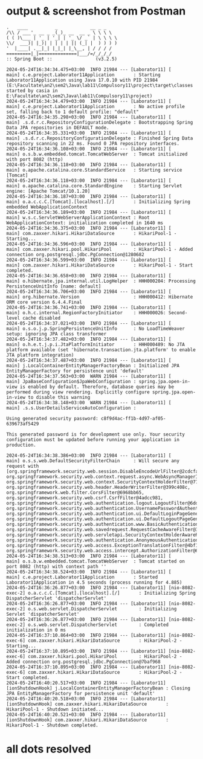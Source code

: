 # output & screenshot from Postman


    .   ____          _            __ _ _
    /\\ / ___'_ __ _ _(_)_ __  __ _ \ \ \ \
    ( ( )\___ | '_ | '_| | '_ \/ _` | \ \ \ \
    \\/  ___)| |_)| | | | | || (_| |  ) ) ) )
    '  |____| .__|_| |_|_| |_\__, | / / / /
    =========|_|==============|___/=/_/_/_/
    :: Spring Boot ::                (v3.2.5)

    2024-05-24T16:34:34.475+03:00  INFO 21984 --- [Laborator11] [           main] c.e.project.Laborator11Application       : Starting Laborator11Application using Java 17.0.10 with PID 21984 (E:\Facultate\an2\sem2\Java\lab11\Compulsory11\project\target\classes started by casia in E:\Facultate\an2\sem2\Java\lab11\Compulsory11\project)
    2024-05-24T16:34:34.479+03:00  INFO 21984 --- [Laborator11] [           main] c.e.project.Laborator11Application       : No active profile set, falling back to 1 default profile: "default"
    2024-05-24T16:34:35.298+03:00  INFO 21984 --- [Laborator11] [           main] .s.d.r.c.RepositoryConfigurationDelegate : Bootstrapping Spring Data JPA repositories in DEFAULT mode.
    2024-05-24T16:34:35.331+03:00  INFO 21984 --- [Laborator11] [           main] .s.d.r.c.RepositoryConfigurationDelegate : Finished Spring Data repository scanning in 22 ms. Found 0 JPA repository interfaces.
    2024-05-24T16:34:36.108+03:00  INFO 21984 --- [Laborator11] [           main] o.s.b.w.embedded.tomcat.TomcatWebServer  : Tomcat initialized with port 8082 (http)
    2024-05-24T16:34:36.118+03:00  INFO 21984 --- [Laborator11] [           main] o.apache.catalina.core.StandardService   : Starting service [Tomcat]
    2024-05-24T16:34:36.118+03:00  INFO 21984 --- [Laborator11] [           main] o.apache.catalina.core.StandardEngine    : Starting Servlet engine: [Apache Tomcat/10.1.20]
    2024-05-24T16:34:36.187+03:00  INFO 21984 --- [Laborator11] [           main] o.a.c.c.C.[Tomcat].[localhost].[/]       : Initializing Spring embedded WebApplicationContext
    2024-05-24T16:34:36.189+03:00  INFO 21984 --- [Laborator11] [           main] w.s.c.ServletWebServerApplicationContext : Root WebApplicationContext: initialization completed in 1640 ms
    2024-05-24T16:34:36.375+03:00  INFO 21984 --- [Laborator11] [           main] com.zaxxer.hikari.HikariDataSource       : HikariPool-1 - Starting...
    2024-05-24T16:34:36.596+03:00  INFO 21984 --- [Laborator11] [           main] com.zaxxer.hikari.pool.HikariPool        : HikariPool-1 - Added connection org.postgresql.jdbc.PgConnection@1280682
    2024-05-24T16:34:36.599+03:00  INFO 21984 --- [Laborator11] [           main] com.zaxxer.hikari.HikariDataSource       : HikariPool-1 - Start completed.
    2024-05-24T16:34:36.658+03:00  INFO 21984 --- [Laborator11] [           main] o.hibernate.jpa.internal.util.LogHelper  : HHH000204: Processing PersistenceUnitInfo [name: default]
    2024-05-24T16:34:36.706+03:00  INFO 21984 --- [Laborator11] [           main] org.hibernate.Version                    : HHH000412: Hibernate ORM core version 6.4.4.Final
    2024-05-24T16:34:36.741+03:00  INFO 21984 --- [Laborator11] [           main] o.h.c.internal.RegionFactoryInitiator    : HHH000026: Second-level cache disabled
    2024-05-24T16:34:37.021+03:00  INFO 21984 --- [Laborator11] [           main] o.s.o.j.p.SpringPersistenceUnitInfo      : No LoadTimeWeaver setup: ignoring JPA class transformer
    2024-05-24T16:34:37.482+03:00  INFO 21984 --- [Laborator11] [           main] o.h.e.t.j.p.i.JtaPlatformInitiator       : HHH000489: No JTA platform available (set 'hibernate.transaction.jta.platform' to enable JTA platform integration)
    2024-05-24T16:34:37.487+03:00  INFO 21984 --- [Laborator11] [           main] j.LocalContainerEntityManagerFactoryBean : Initialized JPA EntityManagerFactory for persistence unit 'default'
    2024-05-24T16:34:37.563+03:00  WARN 21984 --- [Laborator11] [           main] JpaBaseConfiguration$JpaWebConfiguration : spring.jpa.open-in-view is enabled by default. Therefore, database queries may be performed during view rendering. Explicitly configure spring.jpa.open-in-view to disable this warning
    2024-05-24T16:34:38.148+03:00  WARN 21984 --- [Laborator11] [           main] .s.s.UserDetailsServiceAutoConfiguration : 

    Using generated security password: c8f9d4ac-ff1b-4d97-af05-639673af5429

    This generated password is for development use only. Your security configuration must be updated before running your application in production.

    2024-05-24T16:34:38.386+03:00  INFO 21984 --- [Laborator11] [           main] o.s.s.web.DefaultSecurityFilterChain     : Will secure any request with [org.springframework.security.web.session.DisableEncodeUrlFilter@2cdcfaa6, org.springframework.security.web.context.request.async.WebAsyncManagerIntegrationFilter@4ff0706c, org.springframework.security.web.context.SecurityContextHolderFilter@77a85e76, org.springframework.security.web.header.HeaderWriterFilter@399c408c, org.springframework.web.filter.CorsFilter@6968bb65, org.springframework.security.web.csrf.CsrfFilter@4adcc981, org.springframework.security.web.authentication.logout.LogoutFilter@6dd2e453, org.springframework.security.web.authentication.UsernamePasswordAuthenticationFilter@5939f047, org.springframework.security.web.authentication.ui.DefaultLoginPageGeneratingFilter@505a8582, org.springframework.security.web.authentication.ui.DefaultLogoutPageGeneratingFilter@66682e8f, org.springframework.security.web.authentication.www.BasicAuthenticationFilter@3d8bd881, org.springframework.security.web.savedrequest.RequestCacheAwareFilter@34fc315d, org.springframework.security.web.servletapi.SecurityContextHolderAwareRequestFilter@34f48d1, org.springframework.security.web.authentication.AnonymousAuthenticationFilter@2d2af12e, org.springframework.security.web.access.ExceptionTranslationFilter@4bf10fe1, org.springframework.security.web.access.intercept.AuthorizationFilter@6badb08c]
    2024-05-24T16:34:38.513+03:00  INFO 21984 --- [Laborator11] [           main] o.s.b.w.embedded.tomcat.TomcatWebServer  : Tomcat started on port 8082 (http) with context path ''
    2024-05-24T16:34:38.524+03:00  INFO 21984 --- [Laborator11] [           main] c.e.project.Laborator11Application       : Started Laborator11Application in 4.5 seconds (process running for 4.885)
    2024-05-24T16:36:26.877+03:00  INFO 21984 --- [Laborator11] [nio-8082-exec-2] o.a.c.c.C.[Tomcat].[localhost].[/]       : Initializing Spring DispatcherServlet 'dispatcherServlet'
    2024-05-24T16:36:26.877+03:00  INFO 21984 --- [Laborator11] [nio-8082-exec-2] o.s.web.servlet.DispatcherServlet        : Initializing Servlet 'dispatcherServlet'
    2024-05-24T16:36:26.877+03:00  INFO 21984 --- [Laborator11] [nio-8082-exec-2] o.s.web.servlet.DispatcherServlet        : Completed initialization in 0 ms
    2024-05-24T16:37:10.864+03:00  INFO 21984 --- [Laborator11] [nio-8082-exec-6] com.zaxxer.hikari.HikariDataSource       : HikariPool-2 - Starting...
    2024-05-24T16:37:10.895+03:00  INFO 21984 --- [Laborator11] [nio-8082-exec-6] com.zaxxer.hikari.pool.HikariPool        : HikariPool-2 - Added connection org.postgresql.jdbc.PgConnection@7baf968
    2024-05-24T16:37:10.895+03:00  INFO 21984 --- [Laborator11] [nio-8082-exec-6] com.zaxxer.hikari.HikariDataSource       : HikariPool-2 - Start completed.
    2024-05-24T16:40:20.517+03:00  INFO 21984 --- [Laborator11] [ionShutdownHook] j.LocalContainerEntityManagerFactoryBean : Closing JPA EntityManagerFactory for persistence unit 'default'
    2024-05-24T16:40:20.518+03:00  INFO 21984 --- [Laborator11] [ionShutdownHook] com.zaxxer.hikari.HikariDataSource       : HikariPool-1 - Shutdown initiated...
    2024-05-24T16:40:20.521+03:00  INFO 21984 --- [Laborator11] [ionShutdownHook] com.zaxxer.hikari.HikariDataSource       : HikariPool-1 - Shutdown completed.
    

# all dots resolved